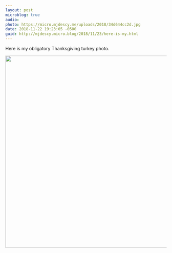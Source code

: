 ```yaml
---
layout: post
microblog: true
audio: 
photo: https://micro.mjdescy.me/uploads/2018/34d644cc2d.jpg
date: 2018-11-22 19:23:05 -0500
guid: http://mjdescy.micro.blog/2018/11/23/here-is-my.html
---
```

Here is my obligatory Thanksgiving turkey photo.

<img src="https://micro.mjdescy.me/uploads/2018/34d644cc2d.jpg" width="600" height="599" />
